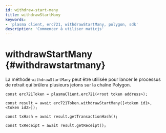 ```yaml
---
id: withdraw-start-many
title: withdrawStartMany
keywords:
- 'plasma client, erc721, withdrawStartMany, polygon, sdk'
description: 'Commencer à utiliser maticjs'
---
```


# withdrawStartMany {#withdrawstartmany}

La méthode `withdrawStartMany` peut être utilisée pour lancer le processus de retrait qui brûlera plusieurs jetons sur la chaîne Polygon.

```
const erc721Token = plasmaClient.erc721(<root token address>);

const result = await erc721Token.withdrawStartMany([<token id1>, <token id2>]);

const txHash = await result.getTransactionHash();

const txReceipt = await result.getReceipt();

```
